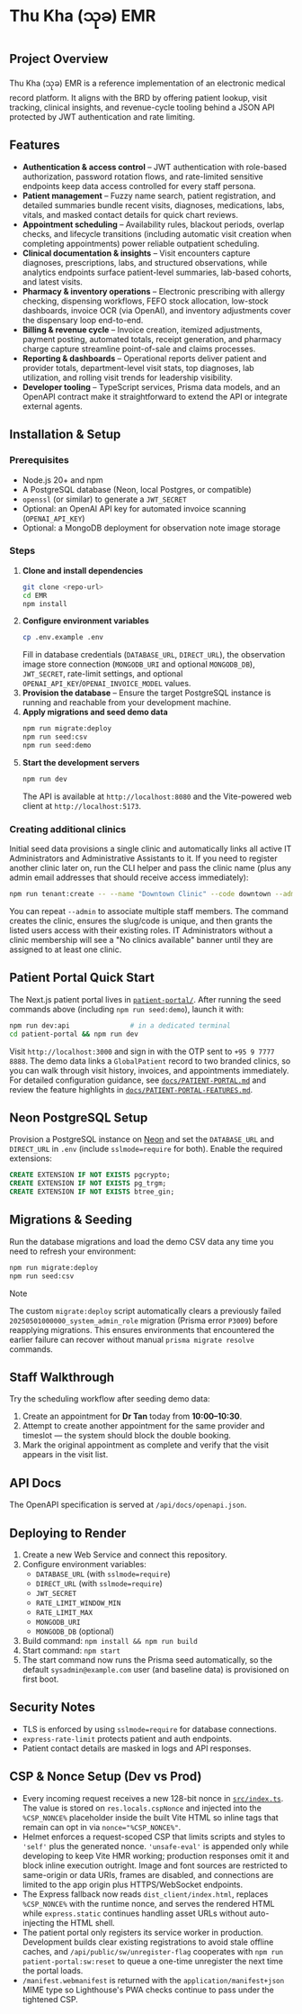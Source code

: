 # Thu Kha (သုခ) EMR  

## Project Overview
Thu Kha (သုခ) EMR is a reference implementation of an electronic medical record platform. It aligns with the BRD by offering patient lookup, visit tracking, clinical insights, and revenue-cycle tooling behind a JSON API protected by JWT authentication and rate limiting.

## Features
- **Authentication & access control** – JWT authentication with role-based authorization, password rotation flows, and rate-limited sensitive endpoints keep data access controlled for every staff persona. 
- **Patient management** – Fuzzy name search, patient registration, and detailed summaries bundle recent visits, diagnoses, medications, labs, vitals, and masked contact details for quick chart reviews.
- **Appointment scheduling** – Availability rules, blackout periods, overlap checks, and lifecycle transitions (including automatic visit creation when completing appointments) power reliable outpatient scheduling.
- **Clinical documentation & insights** – Visit encounters capture diagnoses, prescriptions, labs, and structured observations, while analytics endpoints surface patient-level summaries, lab-based cohorts, and latest visits.
- **Pharmacy & inventory operations** – Electronic prescribing with allergy checking, dispensing workflows, FEFO stock allocation, low-stock dashboards, invoice OCR (via OpenAI), and inventory adjustments cover the dispensary loop end-to-end.
- **Billing & revenue cycle** – Invoice creation, itemized adjustments, payment posting, automated totals, receipt generation, and pharmacy charge capture streamline point-of-sale and claims processes.
- **Reporting & dashboards** – Operational reports deliver patient and provider totals, department-level visit stats, top diagnoses, lab utilization, and rolling visit trends for leadership visibility.
- **Developer tooling** – TypeScript services, Prisma data models, and an OpenAPI contract make it straightforward to extend the API or integrate external agents.

## Installation & Setup

### Prerequisites
- Node.js 20+ and npm
- A PostgreSQL database (Neon, local Postgres, or compatible)
- `openssl` (or similar) to generate a `JWT_SECRET`
- Optional: an OpenAI API key for automated invoice scanning (`OPENAI_API_KEY`)
- Optional: a MongoDB deployment for observation note image storage

### Steps
1. **Clone and install dependencies**
   ```bash
   git clone <repo-url>
   cd EMR
   npm install
   ```
2. **Configure environment variables**
   ```bash
   cp .env.example .env
   ```
   Fill in database credentials (`DATABASE_URL`, `DIRECT_URL`), the observation image store connection (`MONGODB_URI` and optional `MONGODB_DB`), `JWT_SECRET`, rate-limit settings, and optional `OPENAI_API_KEY`/`OPENAI_INVOICE_MODEL` values.
3. **Provision the database** – Ensure the target PostgreSQL instance is running and reachable from your development machine.
4. **Apply migrations and seed demo data**
   ```bash
   npm run migrate:deploy
   npm run seed:csv
   npm run seed:demo
   ```
5. **Start the development servers**
   ```bash
   npm run dev
   ```
   The API is available at `http://localhost:8080` and the Vite-powered web client at `http://localhost:5173`.

### Creating additional clinics

Initial seed data provisions a single clinic and automatically links all active IT Administrators and Administrative Assistants to it. If you need to register another clinic later on, run the CLI helper and pass the clinic name (plus any admin email addresses that should receive access immediately):

```bash
npm run tenant:create -- --name "Downtown Clinic" --code downtown --admin admin@example.com
```

You can repeat `--admin` to associate multiple staff members. The command creates the clinic, ensures the slug/code is unique, and then grants the listed users access with their existing roles. IT Administrators without a clinic membership will see a "No clinics available" banner until they are assigned to at least one clinic.

## Patient Portal Quick Start

The Next.js patient portal lives in [`patient-portal/`](patient-portal/). After running the seed commands above (including `npm run seed:demo`), launch it with:

```bash
npm run dev:api               # in a dedicated terminal
cd patient-portal && npm run dev
```

Visit `http://localhost:3000` and sign in with the OTP sent to `+95 9 7777 8888`. The demo data links a `GlobalPatient` record to two branded clinics, so you can walk through visit history, invoices, and appointments immediately. For detailed configuration guidance, see [`docs/PATIENT-PORTAL.md`](docs/PATIENT-PORTAL.md) and review the feature highlights in [`docs/PATIENT-PORTAL-FEATURES.md`](docs/PATIENT-PORTAL-FEATURES.md).

## Neon PostgreSQL Setup
Provision a PostgreSQL instance on [Neon](https://neon.tech) and set the `DATABASE_URL` and `DIRECT_URL` in `.env` (include `sslmode=require` for both). Enable the required extensions:
```sql
CREATE EXTENSION IF NOT EXISTS pgcrypto;
CREATE EXTENSION IF NOT EXISTS pg_trgm;
CREATE EXTENSION IF NOT EXISTS btree_gin;
```

## Migrations & Seeding
Run the database migrations and load the demo CSV data any time you need to refresh your environment:
```bash
npm run migrate:deploy
npm run seed:csv
```

> [!NOTE]
> The custom `migrate:deploy` script automatically clears a previously failed
> `20250501000000_system_admin_role` migration (Prisma error `P3009`) before
> reapplying migrations. This ensures environments that encountered the earlier
> failure can recover without manual `prisma migrate resolve` commands.

## Staff Walkthrough
Try the scheduling workflow after seeding demo data:
1. Create an appointment for **Dr Tan** today from **10:00–10:30**.
2. Attempt to create another appointment for the same provider and timeslot — the system should block the double booking.
3. Mark the original appointment as complete and verify that the visit appears in the visit list.

## API Docs
The OpenAPI specification is served at `/api/docs/openapi.json`.

## Deploying to Render
1. Create a new Web Service and connect this repository.
2. Configure environment variables:
   - `DATABASE_URL` (with `sslmode=require`)
   - `DIRECT_URL` (with `sslmode=require`)
   - `JWT_SECRET`
   - `RATE_LIMIT_WINDOW_MIN`
   - `RATE_LIMIT_MAX`
   - `MONGODB_URI`
   - `MONGODB_DB` (optional)
3. Build command: `npm install && npm run build`
4. Start command: `npm start`
5. The start command now runs the Prisma seed automatically, so the default
   `sysadmin@example.com` user (and baseline data) is provisioned on first boot.

## Security Notes
- TLS is enforced by using `sslmode=require` for database connections.
- `express-rate-limit` protects patient and auth endpoints.
- Patient contact details are masked in logs and API responses.

## CSP & Nonce Setup (Dev vs Prod)
- Every incoming request receives a new 128-bit nonce in [`src/index.ts`](src/index.ts). The value is stored on `res.locals.cspNonce` and injected into the `%CSP_NONCE%` placeholder inside the built Vite HTML so inline tags that remain can opt in via `nonce="%CSP_NONCE%"`.
- Helmet enforces a request-scoped CSP that limits scripts and styles to `'self'` plus the generated nonce. `'unsafe-eval'` is appended only while developing to keep Vite HMR working; production responses omit it and block inline execution outright. Image and font sources are restricted to same-origin or data URIs, frames are disabled, and connections are limited to the app origin plus HTTPS/WebSocket endpoints.
- The Express fallback now reads `dist_client/index.html`, replaces `%CSP_NONCE%` with the runtime nonce, and serves the rendered HTML while `express.static` continues handling asset URLs without auto-injecting the HTML shell.
- The patient portal only registers its service worker in production. Development builds clear existing registrations to avoid stale offline caches, and `/api/public/sw/unregister-flag` cooperates with `npm run patient-portal:sw:reset` to queue a one-time unregister the next time the portal loads.
- `/manifest.webmanifest` is returned with the `application/manifest+json` MIME type so Lighthouse's PWA checks continue to pass under the tightened CSP.
